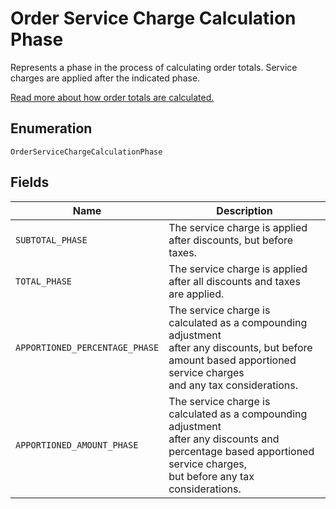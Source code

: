 
# Order Service Charge Calculation Phase

Represents a phase in the process of calculating order totals.
Service charges are applied after the indicated phase.

[Read more about how order totals are calculated.](https://developer.squareup.com/docs/orders-api/how-it-works#how-totals-are-calculated)

## Enumeration

`OrderServiceChargeCalculationPhase`

## Fields

| Name | Description |
|  --- | --- |
| `SUBTOTAL_PHASE` | The service charge is applied after discounts, but before<br>taxes. |
| `TOTAL_PHASE` | The service charge is applied after all discounts and taxes<br>are applied. |
| `APPORTIONED_PERCENTAGE_PHASE` | The service charge is calculated as a compounding adjustment<br>after any discounts, but before amount based apportioned service charges<br>and any tax considerations. |
| `APPORTIONED_AMOUNT_PHASE` | The service charge is calculated as a compounding adjustment<br>after any discounts and percentage based apportioned service charges,<br>but before any tax considerations. |


